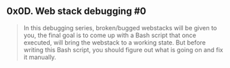 ## 0x0D. Web stack debugging #0

> In this debugging series, broken/bugged webstacks will be given to you, the
> final goal is to come up with a Bash script that once executed, will bring the
> webstack to a working state. But before writing this Bash script, you should
> figure out what is going on and fix it manually.
